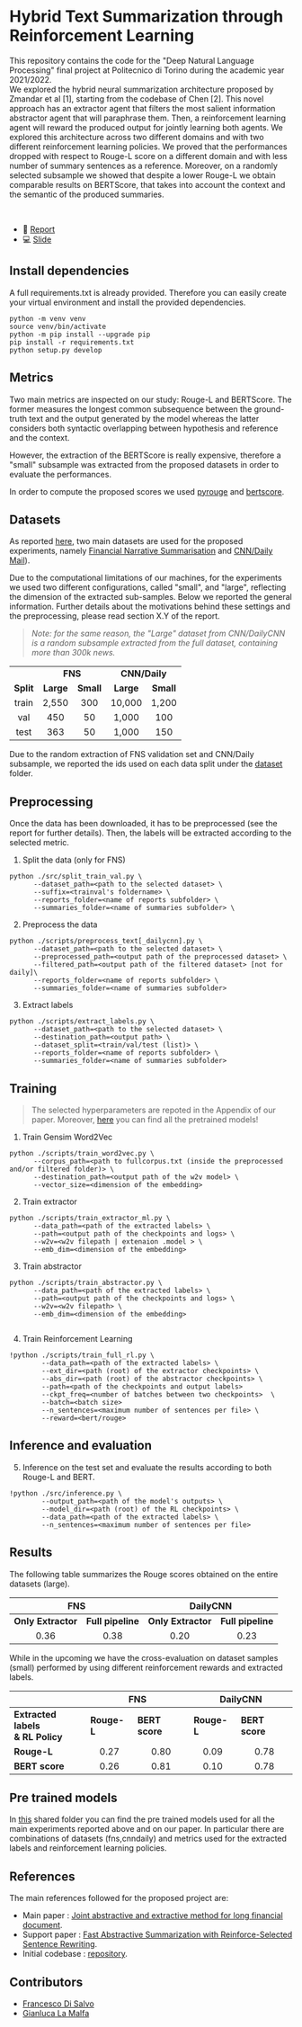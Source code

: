 # Hybrid Text Summarization through Reinforcement Learning
This repository contains the code for the "Deep Natural Language Processing" final project at Politecnico di Torino during the academic year 2021/2022.
<br>
We explored the hybrid neural summarization architecture proposed by Zmandar et al [1], starting from the codebase of Chen [2]. This novel approach has an extractor agent that filters the most salient information abstractor agent that will paraphrase them. Then, a reinforcement learning agent will reward the produced output for jointly learning both agents. We explored this architecture across two different domains and with two different reinforcement learning policies. We proved that the performances dropped with respect to Rouge-L score on a different domain and with less number of summary sentences as a reference. Moreover, on a randomly selected subsample we showed that despite a lower Rouge-L we obtain comparable results on BERTScore, that takes into account the context and the semantic of the produced summaries. 

<br />

* 📜 [Report](https://github.com/francescodisalvo05/nlp-financial-summarization-rl/blob/master/assets/DiSalvo_LaMalfa_DeepNLP.pdf)
* 💻 [Slide](https://github.com/francescodisalvo05/nlp-financial-summarization-rl/blob/master/assets/Hybrid%20Text%20Summarization%20through%20Reinforcement%20Learning.pdf)

## Install dependencies

A full requirements.txt is already provided. Therefore 
you can easily create your virtual environment and install the provided dependencies.

```
python -m venv venv
source venv/bin/activate
python -m pip install --upgrade pip
pip install -r requirements.txt
python setup.py develop
```

## Metrics
Two main metrics are inspected on our study: Rouge-L and BERTScore. The former measures 
the longest common subsequence between the ground-truth text and the output generated by the model 
whereas the latter considers both syntactic overlapping between hypothesis  and reference and the context.

However, the extraction of the BERTScore is really expensive, therefore a "small" subsample was extracted
from the proposed datasets in order to evaluate the performances. 

In order to compute the proposed scores we used [pyrouge](https://github.com/bheinzerling/pyrouge) and 
[bertscore](https://github.com/Tiiiger/bert_score). 

## Datasets
As reported [here](dataset/README.md), two main datasets are used for the proposed experiments, 
namely [Financial Narrative Summarisation](http://wp.lancs.ac.uk/cfie/fns2020/) 
and [CNN/Daily Mail](https://huggingface.co/datasets/cnn_dailymail)).

Due to the computational limitations of our machines, for the experiments we used two different configurations,
called "small", and "large", reflecting the dimension of the extracted sub-samples. Below we reported the 
general information. Further details about the motivations behind these settings and the preprocessing, 
please read section X.Y of the report. 

> _Note: for the same reason, the "Large" dataset from CNN/DailyCNN is a random subsample extracted from 
> the full dataset, containing more than 300k news._ 

<table>
  <tr>
    <td></td>
    <td colspan="2"><center><b>FNS</b></center></td>
    <td colspan="2"><center><b>CNN/Daily</b></center></td>
  </tr>
  <tr>
    <td><b>Split</b></td>
    <td><center><b>Large</b></center></td>
    <td><center><b>Small</b></center></td>
    <td><center><b>Large</b></center></td>
    <td><center><b>Small</b></center></td>
  </tr>
  <tr>
    <td><center>train</center></td>
    <td><center>2,550</center></td>
    <td><center>300</center></td>
    <td><center>10,000</center></td>
    <td><center>1,200</center></td>
  </tr>
  <tr>
      <td><center>val</center></td>
      <td><center>450</center></td>
      <td><center>50</center></td>
      <td><center>1,000</center></td>
      <td><center>100</center></td>
    </tr>
  <tr>
      <td><center>test</center></td>
      <td><center>363</center></td>
      <td><center>50</center></td>
      <td><center>1,000</center></td>
      <td><center>150</center></td>
  </tr>
</table>

Due to the random extraction of FNS validation set and CNN/Daily subsample, we reported the ids used on each data split 
under the [dataset](dataset) folder.

## Preprocessing

Once the data has been downloaded, it has to be preprocessed (see the report for further details). 
Then, the labels will be extracted according to the selected metric.

1. Split the data (only for FNS)
```
python ./src/split_train_val.py \
      --dataset_path=<path to the selected dataset> \
      --suffix=<trainval's foldername> \
      --reports_folder=<name of reports subfolder> \
      --summaries_folder=<name of summaries subfolder> \
```
2. Preprocess the data
```
python ./scripts/preprocess_text[_dailycnn].py \
      --dataset_path=<path to the selected dataset> \
      --preprocessed_path=<output path of the preprocessed dataset> \
      --filtered_path=<output path of the filtered dataset> [not for daily]\
      --reports_folder=<name of reports subfolder> \
      --summaries_folder=<name of summaries subfolder> 
```

3. Extract labels
```
python ./scripts/extract_labels.py \
      --dataset_path=<path to the selected dataset> \
      --destination_path=<output path> \
      --dataset_split=<train/val/test (list)> \
      --reports_folder=<name of reports subfolder> \
      --summaries_folder=<name of summaries subfolder> 
```

## Training
> The selected hyperparameters are repoted in the Appendix of our paper. Moreover, [here](https://drive.google.com/drive/u/2/folders/1tEVT_HRhAPYZaECJis8azTF3yOS4dZRr) you can find all the pretrained models!

1. Train Gensim Word2Vec
```
python ./scripts/train_word2vec.py \
      --corpus_path=<path to fullcorpus.txt (inside the preprocessed and/or filtered folder)> \
      --destination_path=<output path of the w2v model> \
      --vector_size=<dimension of the embedding>
```

2. Train extractor
```
python ./scripts/train_extractor_ml.py \
      --data_path=<path of the extracted labels> \
      --path=<output path of the checkpoints and logs> \
      --w2v=<w2v filepath | extenaion .model > \
      --emb_dim=<dimension of the embedding>
```                              

3. Train abstractor
```
python ./scripts/train_abstractor.py \
      --data_path=<path of the extracted labels> \
      --path=<output path of the checkpoints and logs> \
      --w2v=<w2v filepath> \
      --emb_dim=<dimension of the embedding>
      
```

4. Train Reinforcement Learning 
```
!python ./scripts/train_full_rl.py \
        --data_path=<path of the extracted labels> \
        --ext_dir=<path (root) of the extractor checkpoints> \
        --abs_dir=<path (root) of the abstractor checkpoints> \
        --path=<path of the checkpoints and output labels>
        --ckpt_freq=<number of batches between two checkpoints>  \
        --batch=<batch size>
        --n_sentences=<maximum number of sentences per file> \
        --reward=<bert/rouge>
```

## Inference and evaluation 

5. Inference on the test set and evaluate the results according to both Rouge-L and BERT.

```
!python ./src/inference.py \
        --output_path=<path of the model's outputs> \
        --model_dir=<path (root) of the RL checkpoints> \
        --data_path=<path of the extracted labels> \
        --n_sentences=<maximum number of sentences per file>
```

## Results
The following table summarizes the Rouge scores obtained on the entire datasets (large).
<table class="tg">
<thead>
  <tr>
    <th class="tg-7btt" colspan="2">FNS</th>
    <th class="tg-7btt" colspan="2">DailyCNN</th>
  </tr>
</thead>
<tbody>
  <tr>
    <td class="tg-7btt"><center><b>Only Extractor</b></center></td>
    <td class="tg-7btt"><center><b>Full pipeline</b></center></td>
    <td class="tg-c3ow"><center><span style="font-weight:bold"><b>Only Extractor</b></span></center></td>
    <td class="tg-7btt"><center><b>Full pipeline</b></center></td>
  </tr>
  <tr>
    <td class="tg-c3ow"><center>0.36</center></td>
    <td class="tg-c3ow"><center>0.38</center></td>
    <td class="tg-c3ow"><center>0.20</center></td>
    <td class="tg-c3ow"><center>0.23</center></td>
  </tr>
</tbody>
</table>

While in the upcoming we have the cross-evaluation on dataset samples (small) performed by 
using different reinforcement rewards and extracted labels.

<table class="tg">
<thead>
  <tr>
    <th class="tg-8bgf"></th>
    <th class="tg-7btt" colspan="2"><b>FNS</b></th>
    <th class="tg-7btt" colspan="2"><b>DailyCNN</b></th>
  </tr>
</thead>
<tbody>
  <tr>
    <td class="tg-c3ow"><span style="font-weight:700;font-style:normal;text-decoration:none"><b>Extracted labels</b> </span><br><span style="font-weight:700;font-style:normal;text-decoration:none">&amp; </span><span style="font-weight:700"><b>RL Policy</b></span></td>
    <td class="tg-7btt"><b>Rouge-L</b></td>
    <td class="tg-7btt"><b>BERT score</b></td>
    <td class="tg-c3ow"><span style="font-weight:bold;font-style:normal;text-decoration:none"><b>Rouge-L</b></span></td>
    <td class="tg-7btt"><span style="font-weight:bold;font-style:normal;text-decoration:none"><b>BERT score</b></span></td>
  </tr>
  <tr>
    <td class="tg-7btt"><b>Rouge-L</b></td>
    <td class="tg-c3ow"><center>0.27</center></td>
    <td class="tg-c3ow"><center>0.80</center></td>
    <td class="tg-c3ow"><center>0.09</center></td>
    <td class="tg-c3ow"><center>0.78</center></td>
  </tr>
  <tr>
    <td class="tg-7btt"><b>BERT score</b></td>
    <td class="tg-c3ow"><center>0.26</center></td>
    <td class="tg-c3ow"><center>0.81</center></td>
    <td class="tg-c3ow"><center>0.10</center></td>
    <td class="tg-c3ow"><center>0.78</center></td>
  </tr>
</tbody>
</table>



## Pre trained models
In [this](https://drive.google.com/drive/folders/1tEVT_HRhAPYZaECJis8azTF3yOS4dZRr?usp=sharing) shared folder you can find the pre trained models used for all the main 
experiments reported above and on our paper. In particular there are combinations of datasets (fns,cnndaily) 
and metrics used for the extracted labels and reinforcement learning policies.   

## References
The main references followed for the proposed project are:
* Main paper : [Joint abstractive and extractive method for long financial document](https://aclanthology.org/2021.fnp-1.19.pdf).
* Support paper : [Fast Abstractive Summarization with Reinforce-Selected Sentence Rewriting](https://arxiv.org/abs/1805.11080).
* Initial codebase : [repository](https://github.com/ChenRocks/fast_abs_rl).

## Contributors
* [Francesco Di Salvo](https://github.com/francescodisalvo05)
* [Gianluca La Malfa](https://github.com/GianlucaLM-1)
